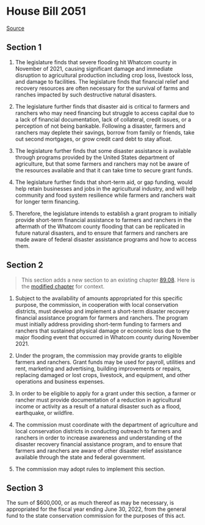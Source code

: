 # House Bill 2051

[Source](http://lawfilesext.leg.wa.gov/biennium/2021-22/Xml/Bills/House%20Bills/2051.xml)
## Section 1
1. The legislature finds that severe flooding hit Whatcom county in November of 2021, causing significant damage and immediate disruption to agricultural production including crop loss, livestock loss, and damage to facilities. The legislature finds that financial relief and recovery resources are often necessary for the survival of farms and ranches impacted by such destructive natural disasters.

2. The legislature further finds that disaster aid is critical to farmers and ranchers who may need financing but struggle to access capital due to a lack of financial documentation, lack of collateral, credit issues, or a perception of not being bankable. Following a disaster, farmers and ranchers may deplete their savings, borrow from family or friends, take out second mortgages, or grow credit card debt to stay afloat.

3. The legislature further finds that some disaster assistance is available through programs provided by the United States department of agriculture, but that some farmers and ranchers may not be aware of the resources available and that it can take time to secure grant funds.

4. The legislature further finds that short-term aid, or gap funding, would help retain businesses and jobs in the agricultural industry, and will help community and food system resilience while farmers and ranchers wait for longer term financing.

5. Therefore, the legislature intends to establish a grant program to initially provide short-term financial assistance to farmers and ranchers in the aftermath of the Whatcom county flooding that can be replicated in future natural disasters, and to ensure that farmers and ranchers are made aware of federal disaster assistance programs and how to access them.


## Section 2
> This section adds a new section to an existing chapter [89.08](/rcw/89_reclamation_soil_conservation_and_land_settlement/89.08_conservation_districts.md). Here is the [modified chapter](rcw/89_reclamation_soil_conservation_and_land_settlement/89.08_conservation_districts.md) for context.

1. Subject to the availability of amounts appropriated for this specific purpose, the commission, in cooperation with local conservation districts, must develop and implement a short-term disaster recovery financial assistance program for farmers and ranchers. The program must initially address providing short-term funding to farmers and ranchers that sustained physical damage or economic loss due to the major flooding event that occurred in Whatcom county during November 2021.

2. Under the program, the commission may provide grants to eligible farmers and ranchers. Grant funds may be used for payroll, utilities and rent, marketing and advertising, building improvements or repairs, replacing damaged or lost crops, livestock, and equipment, and other operations and business expenses.

3. In order to be eligible to apply for a grant under this section, a farmer or rancher must provide documentation of a reduction in agricultural income or activity as a result of a natural disaster such as a flood, earthquake, or wildfire.

4. The commission must coordinate with the department of agriculture and local conservation districts in conducting outreach to farmers and ranchers in order to increase awareness and understanding of the disaster recovery financial assistance program, and to ensure that farmers and ranchers are aware of other disaster relief assistance available through the state and federal government.

5. The commission may adopt rules to implement this section.


## Section 3
The sum of $600,000, or as much thereof as may be necessary, is appropriated for the fiscal year ending June 30, 2022, from the general fund to the state conservation commission for the purposes of this act.

